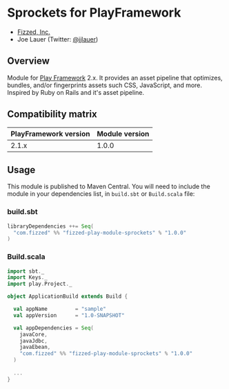 Sprockets for PlayFramework
================================

 - [Fizzed, Inc.](http://fizzed.com)
 - Joe Lauer (Twitter: [@jjlauer](http://twitter.com/jjlauer))


## Overview

Module for [Play Framework](http://www.playframework.org/) 2.x. It provides an
asset pipeline that optimizes, bundles, and/or fingerprints assets such CSS, JavaScript, and more.
Inspired by Ruby on Rails and it's asset pipeline.


## Compatibility matrix

| PlayFramework version | Module version | 
|:----------------------|:---------------|
| 2.1.x                 | 1.0.0          |


## Usage

This module is published to Maven Central.  You will need to include the module in your
dependencies list, in `build.sbt` or `Build.scala` file:


### build.sbt

```scala
libraryDependencies ++= Seq(
  "com.fizzed" %% "fizzed-play-module-sprockets" % "1.0.0"
)
```

### Build.scala

```scala
import sbt._
import Keys._
import play.Project._

object ApplicationBuild extends Build {

  val appName         = "sample"
  val appVersion      = "1.0-SNAPSHOT"

  val appDependencies = Seq(
    javaCore,
    javaJdbc,
    javaEbean,
    "com.fizzed" %% "fizzed-play-module-sprockets" % "1.0.0"
  )
  
  ...
}


